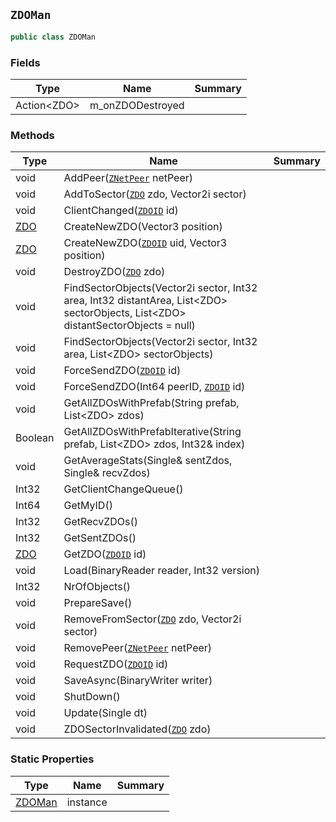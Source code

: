 ## `ZDOMan`

```csharp
public class ZDOMan
```

### Fields

| Type | Name | Summary | 
| --- | --- | --- | 
| Action&lt;ZDO&gt; | m_onZDODestroyed |  | 


### Methods

| Type | Name | Summary | 
| --- | --- | --- | 
| void | AddPeer([`ZNetPeer`](./ZNetPeer.md) netPeer) |  | 
| void | AddToSector([`ZDO`](./ZDO.md) zdo, Vector2i sector) |  | 
| void | ClientChanged([`ZDOID`](./ZDOID.md) id) |  | 
| [ZDO](./ZDO.md) | CreateNewZDO(Vector3 position) |  | 
| [ZDO](./ZDO.md) | CreateNewZDO([`ZDOID`](./ZDOID.md) uid, Vector3 position) |  | 
| void | DestroyZDO([`ZDO`](./ZDO.md) zdo) |  | 
| void | FindSectorObjects(Vector2i sector, Int32 area, Int32 distantArea, List&lt;ZDO&gt; sectorObjects, List&lt;ZDO&gt; distantSectorObjects = null) |  | 
| void | FindSectorObjects(Vector2i sector, Int32 area, List&lt;ZDO&gt; sectorObjects) |  | 
| void | ForceSendZDO([`ZDOID`](./ZDOID.md) id) |  | 
| void | ForceSendZDO(Int64 peerID, [`ZDOID`](./ZDOID.md) id) |  | 
| void | GetAllZDOsWithPrefab(String prefab, List&lt;ZDO&gt; zdos) |  | 
| Boolean | GetAllZDOsWithPrefabIterative(String prefab, List&lt;ZDO&gt; zdos, Int32& index) |  | 
| void | GetAverageStats(Single& sentZdos, Single& recvZdos) |  | 
| Int32 | GetClientChangeQueue() |  | 
| Int64 | GetMyID() |  | 
| Int32 | GetRecvZDOs() |  | 
| Int32 | GetSentZDOs() |  | 
| [ZDO](./ZDO.md) | GetZDO([`ZDOID`](./ZDOID.md) id) |  | 
| void | Load(BinaryReader reader, Int32 version) |  | 
| Int32 | NrOfObjects() |  | 
| void | PrepareSave() |  | 
| void | RemoveFromSector([`ZDO`](./ZDO.md) zdo, Vector2i sector) |  | 
| void | RemovePeer([`ZNetPeer`](./ZNetPeer.md) netPeer) |  | 
| void | RequestZDO([`ZDOID`](./ZDOID.md) id) |  | 
| void | SaveAsync(BinaryWriter writer) |  | 
| void | ShutDown() |  | 
| void | Update(Single dt) |  | 
| void | ZDOSectorInvalidated([`ZDO`](./ZDO.md) zdo) |  | 


### Static Properties

| Type | Name | Summary | 
| --- | --- | --- | 
| [ZDOMan](./ZDOMan.md) | instance |  | 


